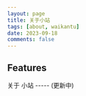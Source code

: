 ```yaml
---
layout: page
title: 关于小站
tags: [about, waikantu]
date: 2023-09-18
comments: false
---
```

    
## Features
关于 小站 ----- (更新中)
